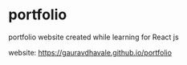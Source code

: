 # portfolio
portfolio website created while learning for React js

website: https://gauravdhavale.github.io/portfolio
